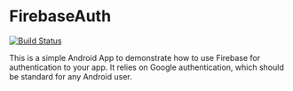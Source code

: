 # FirebaseAuth
[![Build Status](https://travis-ci.org/darkhonor/FirebaseAuth.svg?branch=master)](https://travis-ci.org/darkhonor/FirebaseAuth)

This is a simple Android App to demonstrate how to use Firebase for authentication to your app.  It relies on Google authentication, which should be standard for any Android user.
